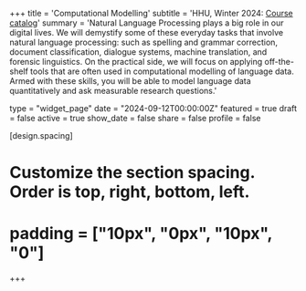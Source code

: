 +++
title = 'Computational Modelling'
subtitle = 'HHU, Winter 2024: [Course catalog](https://lsf.hhu.de/qisserver/rds?state=verpublish&status=init&vmfile=no&publishid=258484&moduleCall=webInfo&publishConfFile=webInfo&publishSubDir=veranstaltung)'
summary = 'Natural Language Processing plays a big role in our digital lives. We will demystify some of these everyday tasks that involve natural language processing: such as spelling and grammar correction, document classification, dialogue systems, machine translation, and forensic linguistics. On the practical side, we will focus on applying off-the-shelf tools that are often used in computational modelling of language data. Armed with these skills, you will be able to model language data quantitatively and ask measurable research questions.'

type = "widget_page"
date = "2024-09-12T00:00:00Z"
featured = true 
draft = false
active = true 
show_date = false 
share = false
profile = false

[design.spacing]
  # Customize the section spacing. Order is top, right, bottom, left.
  # padding = ["10px", "0px", "10px", "0"]

+++

